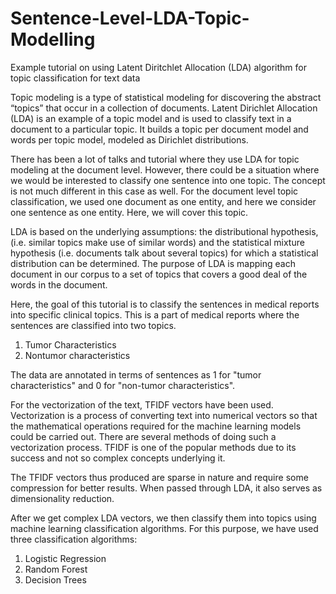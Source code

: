 # Sentence-Level-LDA-Topic-Modelling
Example tutorial on using Latent Diritchlet Allocation (LDA) algorithm for topic classification for text data

Topic modeling is a type of statistical modeling for discovering the abstract “topics” that occur in a collection of documents. Latent Dirichlet Allocation (LDA) is an example of a topic model and is used to classify text in a document to a particular topic. It builds a topic per document model and words per topic model, modeled as Dirichlet distributions.

There has been a lot of talks and tutorial where they use LDA for topic modeling at the document level. However, there could be a situation where we would be interested to classify one sentence into one topic. The concept is not much different in this case as well. For the document level topic classification, we used one document as one entity, and here we consider one sentence as one entity. Here, we will cover this topic.

LDA is based on the underlying assumptions: the distributional hypothesis, (i.e. similar topics make use of similar words) and the statistical mixture hypothesis (i.e. documents talk about several topics) for which a statistical distribution can be determined. The purpose of LDA is mapping each document in our corpus to a set of topics that covers a good deal of the words in the document.

Here, the goal of this tutorial is to classify the sentences in medical reports into specific clinical topics. This is a part of medical reports where the sentences are classified into two topics.

1. Tumor Characteristics
2. Nontumor characteristics

The data are annotated in terms of sentences as 1 for "tumor characteristics" and 0 for "non-tumor characteristics".

For the vectorization of the text, TFIDF vectors have been used. Vectorization is a process of converting text into numerical vectors so that the mathematical operations required for the machine learning models could be carried out. There are several methods of doing such a vectorization process. TFIDF is one of the popular methods due to its success and not so complex concepts underlying it.

The TFIDF vectors thus produced are sparse in nature and require some compression for better results. When passed through LDA, it also serves as dimensionality reduction.

After we get complex LDA vectors, we then classify them into topics using machine learning classification algorithms. For this purpose, we have used three classification algorithms:

1. Logistic Regression
2. Random Forest
3. Decision Trees

